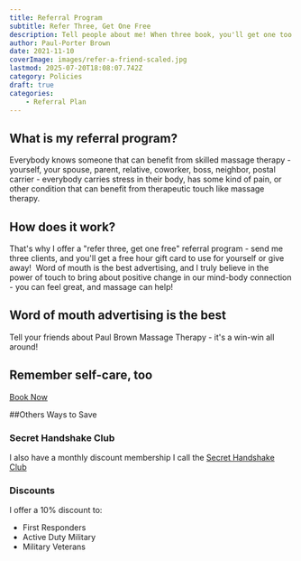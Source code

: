 ```yaml
---
title: Referral Program
subtitle: Refer Three, Get One Free
description: Tell people about me! When three book, you'll get one too!
author: Paul-Porter Brown
date: 2021-11-10
coverImage: images/refer-a-friend-scaled.jpg
lastmod: 2025-07-20T18:08:07.742Z
category: Policies
draft: true
categories:
    - Referral Plan
---
```


## What is my referral program?

Everybody knows someone that can benefit from skilled massage therapy - yourself, your spouse, parent, relative, coworker, boss, neighbor, postal carrier - everybody carries stress in their body, has some kind of pain, or other condition that can benefit from therapeutic touch like massage therapy.

## How does it work?

That's why I offer a "refer three, get one free" referral program - send me three clients, and you'll get a free hour gift card to use for yourself or give away!  Word of mouth is the best advertising, and I truly believe in the power of touch to bring about positive change in our mind-body connection - you can feel great, and massage can help!

## Word of mouth advertising is the best

Tell your friends about Paul Brown Massage Therapy - it's a win-win all around!

## Remember self-care, too

[Book Now](https://paulbrown.noterro.com)

##Others Ways to Save

### Secret Handshake Club

I also have a monthly discount membership I call the [Secret Handshake Club](monthly-discount-membership/ )

### Discounts

I offer a 10% discount to:
- First Responders
- Active Duty Military
- Military Veterans